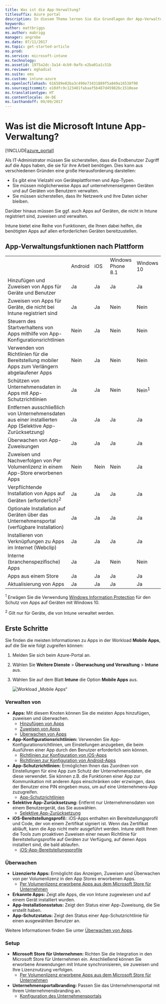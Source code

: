 ```yaml
---
title: Was ist die App-Verwaltung?
titlesuffix: Azure portal
description: In diesem Thema lernen Sie die Grundlagen der App-Verwaltung mit Microsoft Intune kennen."
keywords: 
author: mattbriggs
ms.author: mabrigg
manager: angrobe
ms.date: 07/11/2017
ms.topic: get-started-article
ms.prod: 
ms.service: microsoft-intune
ms.technology: 
ms.assetid: 1975a2dc-3a14-4cb9-9afb-e2ba01a1c51b
ms.reviewer: mghadial
ms.suite: ems
ms.custom: intune-azure
ms.openlocfilehash: 616589e02ba3c499e73431889f5a849a16538f90
ms.sourcegitcommit: e10dfc9c123401fabaaf5b487d459826c1510eae
ms.translationtype: HT
ms.contentlocale: de-DE
ms.lasthandoff: 09/09/2017
---
```

# <a name="what-is-microsoft-intune-app-management"></a>Was ist die Microsoft Intune App-Verwaltung?


[!INCLUDE[azure_portal](./includes/azure_portal.md)]


Als IT-Administrator müssen Sie sicherstellen, dass die Endbenutzer Zugriff auf die Apps haben, die sie für ihre Arbeit benötigen. Dies kann aus verschiedenen Gründen eine große Herausforderung darstellen:
- Es gibt eine Vielzahl von Geräteplattformen und App-Typen.
- Sie müssen möglicherweise Apps auf unternehmenseigenen Geräten und auf Geräten von Benutzern verwalten.
- Sie müssen sicherstellen, dass Ihr Netzwerk und Ihre Daten sicher bleiben.

Darüber hinaus müssen Sie ggf. auch Apps auf Geräten, die nicht in Intune registriert sind, zuweisen und verwalten.

Intune bietet eine Reihe von Funktionen, die Ihnen dabei helfen, die benötigten Apps auf allen erforderlichen Geräten bereitzustellen.

## <a name="app-management-capabilities-by-platform"></a>App-Verwaltungsfunktionen nach Plattform

||||||
|-|-|-|-|-|
|&nbsp; |Android|iOS|Windows Phone 8.1|Windows 10|
|Hinzufügen und Zuweisen von Apps für Geräte und Benutzer|Ja|Ja|Ja|Ja|
|Zuweisen von Apps für Geräte, die nicht bei Intune registriert sind|Ja|Ja|Nein|Nein|
|Steuern des Startverhaltens von Apps mithilfe von App-Konfigurationsrichtlinien|Nein|Ja|Nein|Nein|
|Verwenden von Richtlinien für die Bereitstellung mobiler Apps zum Verlängern abgelaufener Apps|Nein|Ja|Nein|Nein|
|Schützen von Unternehmensdaten in Apps mit App-Schutzrichtlinien|Ja|Ja|Nein|Nein<sup>1</sup>|
|Entfernen ausschließlich von Unternehmensdaten aus einer installierten App (Selektive App-Zurücksetzung)|Ja|Ja|Ja|Ja|
|Überwachen von App-Zuweisungen|Ja|Ja|Ja|Ja|
|Zuweisen und Nachverfolgen von Per Volumenlizenz in einem App-Store erworbenen Apps|Nein|Nein|Nein|Ja|
|Verpflichtende Installation von Apps auf Geräten (erforderlich)<sup>2</sup>|Ja|Ja|Ja|Ja|
|Optionale Installation auf Geräten über das Unternehmensportal (verfügbare Installation)|Ja|Ja|Ja|Ja|
|Installieren von Verknüpfungen zu Apps im Internet (Webclip)|Ja|Ja|Ja|Ja|
|Interne (branchenspezifische) Apps|Ja|Ja|Nein|Nein|
|Apps aus einem Store|Ja|Ja|Ja|Ja|
|Aktualisierung von Apps|Ja|Ja|Ja|Ja|

<sup>1</sup> Erwägen Sie die Verwendung [Windows Information Protection](windows-information-protection-configure.md) für den Schutz von Apps auf Geräten mit Windows 10.

<sup>2</sup> Gilt nur für Geräte, die von Intune verwaltet werden.

## <a name="how-to-get-started"></a>Erste Schritte

Sie finden die meisten Informationen zu Apps in der Workload **Mobile Apps**, auf die Sie wie folgt zugreifen können:

1. Melden Sie sich beim Azure-Portal an.
2. Wählen Sie **Weitere Dienste** > **Überwachung und Verwaltung** > **Intune** aus.
3. Wählen Sie auf dem Blatt **Intune** die Option **Mobile Apps** aus.

    ![Workload „Mobile Apps“](./media/apps-workload.png)

### <a name="manage"></a>Verwalten von
- **Apps:** Mit diesem Knoten können Sie die meisten Apps hinzufügen, zuweisen und überwachen.
    - [Hinzufügen von Apps](apps-add.md)
    - [Zuweisen von Apps](apps-deploy.md)
    - [Überwachen von Apps](apps-monitor.md)
- **App-Konfigurationsrichtlinien:** Verwenden Sie App-Konfigurationsrichtlinien, um Einstellungen anzugeben, die beim Ausführen einer App durch den Benutzer erforderlich sein können.
    - [Richtlinien zur Konfiguration von iOS-Apps](app-configuration-policies-use-ios.md)
    - [Richtlinien zur Konfiguration von Android-Apps](app-configuration-policies-use-android.md)
- **App-Schutzrichtlinien:** Ermöglichen Ihnen das Zuordnen von Einstellungen für eine App zum Schutz der Unternehmensdaten, die diese verwendet. Sie können z.B. die Funktionen einer App zur Kommunikation mit anderen Apps einschränken oder erzwingen, dass der Benutzer eine PIN eingeben muss, um auf eine Unternehmens-App zuzugreifen.
    - [App-Schutzrichtlinien](app-protection-policies.md)
- **Selektive App-Zurücksetzung:** Entfernt nur Unternehmensdaten von einem Benutzergerät, das Sie auswählen.
    - [Selektive App-Zurücksetzung](apps-selective-wipe.md)
- **iOS-Bereitstellungsprofil:**: iOS-Apps enthalten ein Bereitstellungsprofil und Code, der von einem Zertifikat signiert ist. Wenn das Zertifikat abläuft, kann die App nicht mehr ausgeführt werden. Intune stellt Ihnen die Tools zum proaktiven Zuweisen einer neuen Richtlinie für Bereitstellungsprofile auf Geräten zur Verfügung, auf denen Apps installiert sind, die bald ablaufen.
    - [iOS-App-Bereitstellungsprofile](app-provisioning-profile-ios.md)

### <a name="monitor"></a>Überwachen
- **Lizenzierte Apps:** Ermöglicht das Anzeigen, Zuweisen und Überwachen von per Volumenlizenz in den App Stores erworbenen Apps.
    - [Per Volumenlizenz erworbene Apps aus dem Microsoft Store für Unternehmen](windows-store-for-business.md)
- **Erkannte Apps:** Zeigt alle Apps, die von Intune zugewiesen und auf einem Gerät installiert wurden.
- **App-Installationsstatus:** Zeigt den Status einer App-Zuweisung, die Sie erstellt haben.
- **App-Schutzstatus:** Zeigt den Status einer App-Schutzrichtlinie für einen ausgewählten Benutzer an.

Weitere Informationen finden Sie unter [Überwachen von Apps](apps-monitor.md).

### <a name="setup"></a>Setup
<!--- **iOS VPP Tokens**
    - [iOS volume-purchased apps](vpp-apps-ios.md) --->
- **Microsoft Store für Unternehmen:** Richten Sie die Integration in den Microsoft Store für Unternehmen ein. Anschließend können Sie erworbene Anwendungen mit Intune synchronisieren, sie zuweisen und Ihre Lizenznutzung verfolgen.
    - [Per Volumenlizenz erworbene Apps aus dem Microsoft Store für Unternehmen](windows-store-for-business.md)
- **Unternehmensportalbranding:** Passen Sie das Unternehmensportal mit Ihrem Unternehmensbranding an.
    - [Konfiguration des Unternehmensportals](company-portal-app.md)
